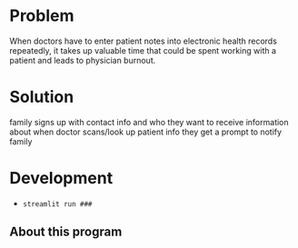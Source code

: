 # Problem
When doctors have to enter patient notes into electronic health records repeatedly, it takes up valuable time that could be spent working with a patient and leads to physician burnout.

# Solution
family signs up with contact info and who they want to receive information about when doctor scans/look up patient info they get a prompt to notify family

# Development

- `streamlit run ###`

## About this program

